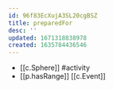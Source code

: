 ```yaml
---
id: 96f83EcXujA3SL20cgBSZ
title: preparedFor
desc: ''
updated: 1671318838978
created: 1635784436546
---
```





- [[c.Sphere]] #activity
- [[p.hasRange]] [[c.Event]]
